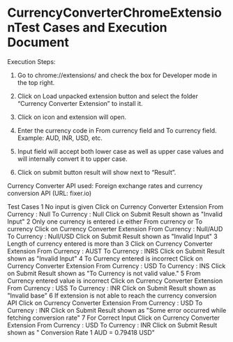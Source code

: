 # CurrencyConverterChromeExtensionTest Cases and Execution Document
Execution Steps: 
1.	Go to chrome://extensions/ and check the box for Developer mode in the top right.
2.	Click on Load unpacked extension button and select the folder “Currency Converter Extension” to install it.
3.	Click on   icon and extension will open.
 	
4.	Enter the currency code in From currency field and To currency field. Example: AUD, INR, USD, etc.
5.	Input field will accept both lower case as well as upper case values and will internally convert it to upper case.
6.	Click on submit button result will show next to “Result”.

 
Currency Converter API used: Foreign exchange rates and currency conversion API (URL: fixer.io) 


Test Cases
1	No input is given	Click on Currency Converter Extension
From Currency : Null
To Currency : Null
Click on Submit	Result shown as "Invalid Input"
2	Only one currency is entered i.e either From currency or To currency	Click on Currency Converter Extension
From Currency : Null/AUD
To Currency : Null/USD
Click on Submit	Result shown as "Invalid Input"
3	Length of currency entered is more than 3	Click on Currency Converter Extension
From Currency : AUST
To Currency : INRS
Click on Submit	Result shown as "Invalid Input"
4	To Currency entered is incorrect	Click on Currency Converter Extension
From Currency : USD
To Currency : INS
Click on Submit	Result shown as "To Currency is not valid value."
5	From Currency entered value is incorrect	Click on Currency Converter Extension
From Currency : USS
To Currency : INR
Click on Submit	Result shown as "Invalid base"
6	If extension is not able to reach the currency conversion API	Click on Currency Converter Extension
From Currency : USD
To Currency : INR
Click on Submit	Result shown as "Some error occurred while fetching conversion rate"
7	For Correct Input 	Click on Currency Converter Extension
From Currency : USD
To Currency : INR
Click on Submit	Result shown as " Conversion Rate 1 AUD = 0.79418 USD"

